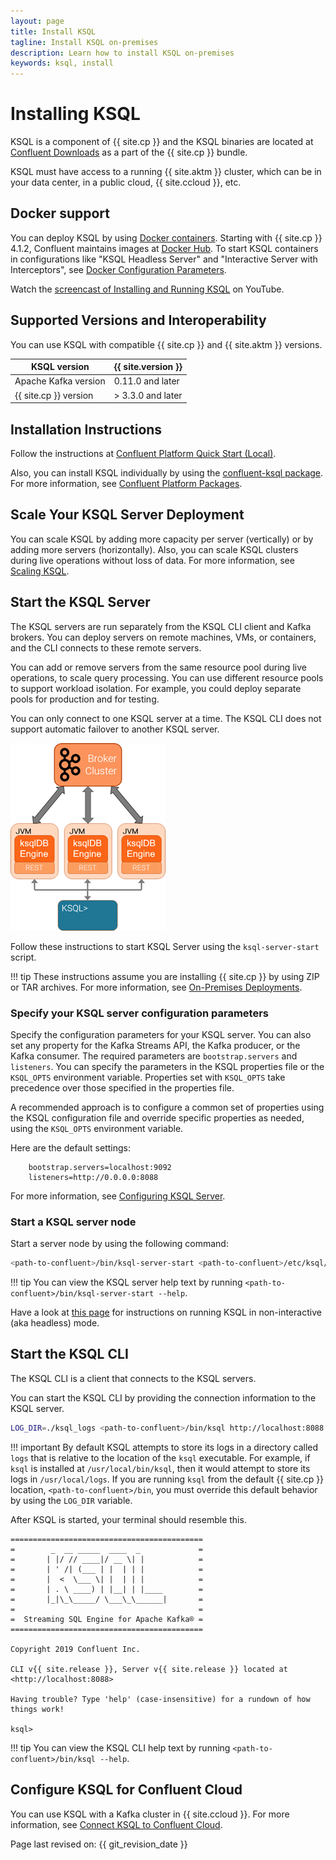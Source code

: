 ```yaml
---
layout: page
title: Install KSQL
tagline: Install KSQL on-premises
description: Learn how to install KSQL on-premises
keywords: ksql, install
---
```


Installing KSQL
===============

KSQL is a component of {{ site.cp }} and the KSQL binaries are located
at [Confluent Downloads](https://www.confluent.io/download/)
as a part of the {{ site.cp }} bundle.

KSQL must have access to a running {{ site.aktm }} cluster, which can
be in your data center, in a public cloud, {{ site.ccloud }}, etc.

Docker support
--------------

You can deploy KSQL by using
[Docker containers](install-ksql-with-docker.md).
Starting with {{ site.cp }} 4.1.2, Confluent maintains images at
[Docker Hub](https://hub.docker.com/r/confluentinc/cp-ksql-server/).
To start KSQL containers in configurations like "KSQL Headless
Server" and "Interactive Server with Interceptors", see [Docker
Configuration
Parameters](https://docs.confluent.io/current/installation/docker/config-reference.html).

Watch the [screencast of Installing and Running
KSQL](https://www.youtube.com/embed/icwHpPm-TCA) on YouTube.

Supported Versions and Interoperability
---------------------------------------

You can use KSQL with compatible {{ site.cp }} and {{ site.aktm }}
versions.

|     KSQL version      | {{ site.version }} |
| --------------------- | ------------------ |
| Apache Kafka version  | 0.11.0 and later   |
| {{ site.cp }} version | > 3.3.0 and later  |

Installation Instructions
-------------------------

Follow the instructions at [Confluent Platform Quick Start
(Local)](https://docs.confluent.io/current/quickstart/ce-quickstart.html).

Also, you can install KSQL individually by using the [confluent-ksql
package](https://docs.confluent.io/current/installation/available_packages.html#confluent-ksql).
For more information, see [Confluent Platform
Packages](https://docs.confluent.io/current/installation/available_packages.html).

Scale Your KSQL Server Deployment
---------------------------------

You can scale KSQL by adding more capacity per server (vertically) or by
adding more servers (horizontally). Also, you can scale KSQL clusters
during live operations without loss of data. For more information, see
[Scaling KSQL](../capacity-planning.md#scaling-ksql).

Start the KSQL Server
---------------------

The KSQL servers are run separately from the KSQL CLI client and Kafka
brokers. You can deploy servers on remote machines, VMs, or containers,
and the CLI connects to these remote servers.

You can add or remove servers from the same resource pool during live
operations, to scale query processing. You can use different resource pools
to support workload isolation. For example, you could deploy separate pools
for production and for testing.

You can only connect to one KSQL server at a time. The KSQL CLI does not
support automatic failover to another KSQL server.

![image](../img/client-server.png)

Follow these instructions to start KSQL Server using the
`ksql-server-start` script.

!!! tip
	These instructions assume you are installing {{ site.cp }} by using ZIP
    or TAR archives. For more information, see [On-Premises
    Deployments](https://docs.confluent.io/current/installation/installing_cp/index.html).

### Specify your KSQL server configuration parameters

Specify the configuration parameters for your KSQL server. You can also set
any property for the Kafka Streams API, the Kafka producer, or the Kafka
consumer. The required parameters are `bootstrap.servers` and `listeners`.
You can specify the parameters in the KSQL properties file or the `KSQL_OPTS`
environment variable. Properties set with `KSQL_OPTS` take precedence over
those specified in the properties file.

A recommended approach is to configure a common set of properties
using the KSQL configuration file and override specific properties
as needed, using the `KSQL_OPTS` environment variable.

Here are the default settings:

```
    bootstrap.servers=localhost:9092
    listeners=http://0.0.0.0:8088
```

For more information, see [Configuring KSQL Server](server-config/index.md).

### Start a KSQL server node

Start a server node by using the following command:

```bash
<path-to-confluent>/bin/ksql-server-start <path-to-confluent>/etc/ksql/ksql-server.properties
```

!!! tip
	You can view the KSQL server help text by running
    `<path-to-confluent>/bin/ksql-server-start --help`.

Have a look at [this page](server-config/index.md#non-interactive-headless-ksql-usage)
for instructions on running KSQL in non-interactive (aka headless)
mode.

Start the KSQL CLI
------------------

The KSQL CLI is a client that connects to the KSQL servers.

You can start the KSQL CLI by providing the connection information to
the KSQL server.

```bash
LOG_DIR=./ksql_logs <path-to-confluent>/bin/ksql http://localhost:8088
```

!!! important
	By default KSQL attempts to store its logs in a directory called `logs`
    that is relative to the location of the `ksql` executable. For example,
    if `ksql` is installed at `/usr/local/bin/ksql`, then it would attempt
    to store its logs in `/usr/local/logs`. If you are running `ksql` from
    the default {{ site.cp }} location, `<path-to-confluent>/bin`, you must
    override this default behavior by using the `LOG_DIR` variable.

After KSQL is started, your terminal should resemble this.

```
===========================================
=        _  __ _____  ____  _             =
=       | |/ // ____|/ __ \| |            =
=       | ' /| (___ | |  | | |            =
=       |  <  \___ \| |  | | |            =
=       | . \ ____) | |__| | |____        =
=       |_|\_\_____/ \___\_\______|       =
=                                         =
=  Streaming SQL Engine for Apache Kafka® =
===========================================

Copyright 2019 Confluent Inc.

CLI v{{ site.release }}, Server v{{ site.release }} located at
<http://localhost:8088>

Having trouble? Type 'help' (case-insensitive) for a rundown of how
things work!

ksql>
```

!!! tip
        You can view the KSQL CLI help text by running
        `<path-to-confluent>/bin/ksql --help`.

Configure KSQL for Confluent Cloud
----------------------------------

You can use KSQL with a Kafka cluster in {{ site.ccloud }}. For more
information, see
[Connect KSQL to Confluent Cloud](https://docs.confluent.io/current/cloud/connect/ksql-cloud-config.html).

Page last revised on: {{ git_revision_date }}
